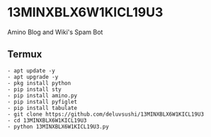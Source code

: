 # 13MINXBLX6W1KICL19U3
Amino Blog and Wiki's Spam Bot

## Termux
```shell
- apt update -y
- apt upgrade -y
- pkg install python
- pip install sty
- pip install amino.py
- pip install pyfiglet
- pip install tabulate
- git clone https://github.com/deluvsushi/13MINXBLX6W1KICL19U3
- cd 13MINXBLX6W1KICL19U3
- python 13MINXBLX6W1KICL19U3.py
```
